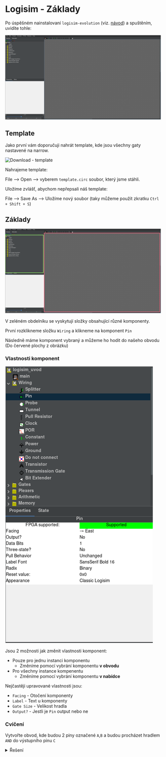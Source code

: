 # Logisim - Základy

Po úspěšném nainstalovaní `logisim-evolution` (viz. [návod](/kapitoly/logisim-instalace.md)) a spuštěním, uvidíte tohle:

<img src="/obrazky/logisim-zaklady-uvod.png"/>

## Template

Jako první vám doporučuji nahrát template, kde jsou všechny gaty nastavené na narrow.

![Download - template](/logisim/template.circ)

Nahrajeme template:

File --> Open --> vyberem `template.circ` soubor, který jsme stáhli.

Uložíme zvlášť, abychom nepřepsali náš template:

File --> Save As --> Uložíme nový soubor (taky můžeme použít zkratku `Ctrl + Shift + S`)

## Základy

<img src="/obrazky/logisim-uvod-2.png"/>

V zeléném obdelníku se vyskytují složky obsahující různé komponenty.

První rozklikneme složku `Wiring` a klikneme na komponent `Pin`

Následně máme komponent vybraný a můžeme ho hodit do našeho obvodu (Do červené plochy z obrázku)

### Vlastnosti komponent

<img src="/obrazky/logisim-uvod-3.png"/>

Jsou 2 možnosti jak změnit vlastnosti komponent:
- Pouze pro jednu instanci komponentu
   - Změníme pomocí vybrání komponentu **v obvodu**
- Pro všechny instance kompenentu
    - Změníme pomocí vybrání komponentu **v nabídce**

Nejčastěji upravované vlastnosti jsou:
- `Facing` - Otočení komponenty
- `Label` - Text u komponenty
- `Gate Size` - Velikost hradla
- `Output?` - Jestli je `Pin` output nebo ne

### Cvičení

Vytvořte obvod, kde budou 2 piny označené `A`,`B` a budou procházet hradlem `AND` do výstupního pinu `C`

<details>
  <summary>Řešení</summary>
<img src="/obrazky/logisim-uvod-reseni.png" width="512px"/>
</details>